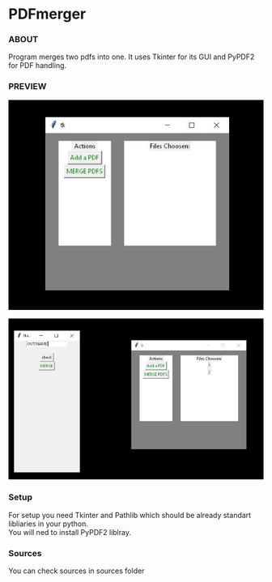 # PDFmerger

### ABOUT 
Program merges two pdfs into one. It uses Tkinter for its GUI and PyPDF2 for PDF handling.   

### PREVIEW
![figure 1](readmeimg/1.JPG) 

![figure 1](readmeimg/2.JPG) 

### Setup

For setup you need Tkinter and Pathlib which should be already standart libliaries in your python.  
You will ned to install PyPDF2 liblray. 

### Sources

You can check sources in sources folder 

